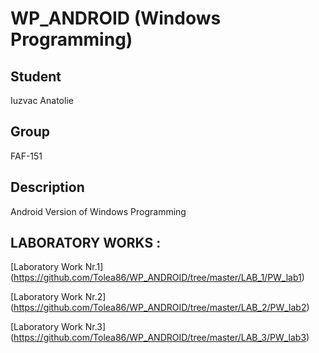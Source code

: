 # WP_ANDROID (Windows Programming)
## Student 
Iuzvac Anatolie

## Group 
FAF-151

## Description
Android Version of Windows Programming

## LABORATORY WORKS : 

[Laboratory Work Nr.1] (https://github.com/Tolea86/WP_ANDROID/tree/master/LAB_1/PW_lab1)

[Laboratory Work Nr.2] (https://github.com/Tolea86/WP_ANDROID/tree/master/LAB_2/PW_lab2)

[Laboratory Work Nr.3] (https://github.com/Tolea86/WP_ANDROID/tree/master/LAB_3/PW_lab3)
